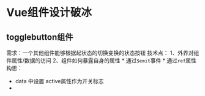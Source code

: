 # Vue组件设计破冰

## togglebutton组件
需求：一个其他组件能够根据起状态的切换变换的状态按钮
技术点：
 1、外界对组件属性/数据的访问
 2、组件如何暴露自身的属性
      * 通过`$emit`事件
      * 通过`ref`属性
构思：
  *  data 中设置 active属性作为开关标志
  *  

